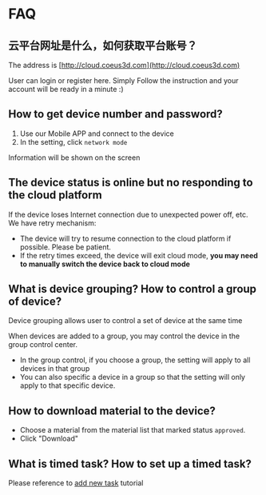 # FAQ

## 云平台网址是什么，如何获取平台账号？

The address is [http://cloud.coeus3d.com](http://cloud.coeus3d.com)

User can login or register here. Simply Follow the instruction and your account will be ready in a minute :) 

## How to get device number and password?

1. Use our Mobile APP and connect to the device
2. In the setting, click `network mode`

Information will be shown on the screen

## The device status is online but no responding to the cloud platform

If the device loses Internet connection due to unexpected power off, etc. We have retry mechanism: 

- The device will try to resume connection to the cloud platform if possible. Please be patient.
- If the retry times exceed, the device will exit cloud mode, **you may need to manually switch the device back to cloud mode**

## What is device grouping? How to control a group of device?

Device grouping allows user to control a set of device at the same time

When devices are added to a group, you may control the device in the group control center.

- In the group control, if you choose a group, the setting will apply to all devices in that group
- You can also specific a device in a group so that the setting will only apply to that specific device.

## How to download material to the device?

- Choose a material from the material list that marked status `approved`. 
- Click "Download"

## What is timed task? How to set up a timed task?

Please reference to [add new task](manual#_9) tutorial